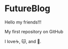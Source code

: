 # FutureBlog

Hello my friends!!!

My first repository on GitHub

I love:coffee:, :cat:, and :apple:. 
